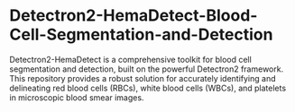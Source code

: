 # Detectron2-HemaDetect-Blood-Cell-Segmentation-and-Detection
Detectron2-HemaDetect is a comprehensive toolkit for blood cell segmentation and detection, built on the powerful Detectron2 framework. This repository provides a robust solution for accurately identifying and delineating red blood cells (RBCs), white blood cells (WBCs), and platelets in microscopic blood smear images.
